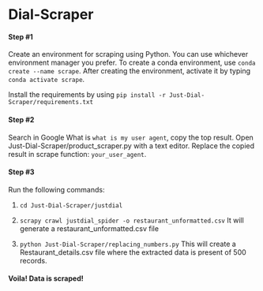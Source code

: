 # Dial-Scraper
#### Step #1
Create an environment for scraping using Python. You can use whichever environment manager you prefer. 
To create a conda environment, use `conda create --name scrape`. After creating the environment, activate it by typing `conda activate scrape`.

Install the requirements by using 
`pip install -r Just-Dial-Scraper/requirements.txt`

#### Step #2

Search in Google What is `what is my user agent`, copy the top result.
Open Just-Dial-Scraper/product_scraper.py with a text editor. Replace the copied result in scrape function: `your_user_agent`.

#### Step #3
Run the following commands:
1. `cd Just-Dial-Scraper/justdial`
2. `scrapy crawl justdial_spider -o restaurant_unformatted.csv`
It will generate a restaurant_unformatted.csv file

2. `python Just-Dial-Scraper/replacing_numbers.py`
This will create a Restaurant_details.csv file where the extracted data is present of 500 records.


#### Voila! Data  is scraped!
